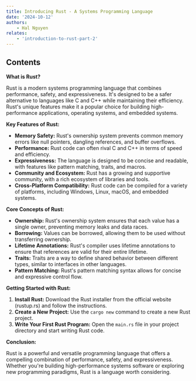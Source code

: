 ```yaml
---
title: Introducing Rust - A Systems Programming Language
date: '2024-10-12'
authors:
    - Hal Nguyen
relates: 
    - 'introduction-to-rust-part-2'
---
```


## Contents

**What is Rust?**

Rust is a modern systems programming language that combines performance, safety, and expressiveness. It's designed to be a safer alternative to languages like C and C++ while maintaining their efficiency. Rust's unique features make it a popular choice for building high-performance applications, operating systems, and embedded systems.

**Key Features of Rust:**

* **Memory Safety:** Rust's ownership system prevents common memory errors like null pointers, dangling references, and buffer overflows.
* **Performance:** Rust code can often rival C and C++ in terms of speed and efficiency.
* **Expressiveness:** The language is designed to be concise and readable, with features like pattern matching, traits, and macros.
* **Community and Ecosystem:** Rust has a growing and supportive community, with a rich ecosystem of libraries and tools.
* **Cross-Platform Compatibility:** Rust code can be compiled for a variety of platforms, including Windows, Linux, macOS, and embedded systems.

**Core Concepts of Rust:**

* **Ownership:** Rust's ownership system ensures that each value has a single owner, preventing memory leaks and data races.
* **Borrowing:** Values can be borrowed, allowing them to be used without transferring ownership.
* **Lifetime Annotations:** Rust's compiler uses lifetime annotations to ensure that references are valid for their entire lifetime.
* **Traits:** Traits are a way to define shared behavior between different types, similar to interfaces in other languages.
* **Pattern Matching:** Rust's pattern matching syntax allows for concise and expressive control flow.

**Getting Started with Rust:**

1. **Install Rust:** Download the Rust installer from the official website (rustup.rs) and follow the instructions.
2. **Create a New Project:** Use the `cargo new` command to create a new Rust project.
3. **Write Your First Rust Program:** Open the `main.rs` file in your project directory and start writing Rust code.

**Conclusion:**

Rust is a powerful and versatile programming language that offers a compelling combination of performance, safety, and expressiveness. Whether you're building high-performance systems software or exploring new programming paradigms, Rust is a language worth considering.
